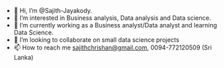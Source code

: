 - 👋 Hi, I’m @Sajith-Jayakody.
- 👀 I’m interested in Business analysis, Data analysis and Data science.
- 🌱 I’m currently working as a Business analyst/Data analyst and learning Data Science.
- 💞️ I’m looking to collaborate on small data science projects
- 📫 How to reach me sajithchrishan@gmail.com, 0094-772120509 (Sri Lanka)

<!---
Sajith-Jayakody/Sajith-Jayakody is a ✨ special ✨ repository because its `README.md` (this file) appears on your GitHub profile.
You can click the Preview link to take a look at your changes.
--->
